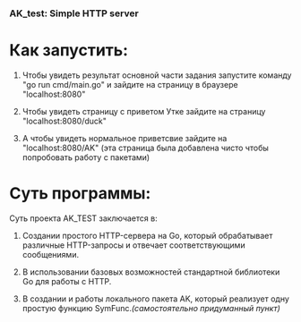### AK_test: Simple HTTP server

# **Как запустить:**
1) Чтобы увидеть результат основной части задания запустите команду "go run cmd/main.go" и зайдите на страницу в браузере "localhost:8080"

2) Чтобы увидеть страницу с приветом Утке зайдите на страницу "localhost:8080/duck"

3) А чтобы увидеть нормальное приветсвие зайдите на "localhost:8080/AK" (эта страница была добавлена чисто чтобы попробовать работу с пакетами)

# **Суть программы:**
Суть проекта AK_TEST заключается в: 
1) Создании простого HTTP-сервера на Go, который обрабатывает различные HTTP-запросы и отвечает соответствующими сообщениями. 

2) В использовании базовых возможностей стандартной библиотеки Go для работы с HTTP. 

3) В создании и работы локального пакета AK, который реализует одну простую функцию SymFunc.*(самостоятельно придуманный пункт)*

